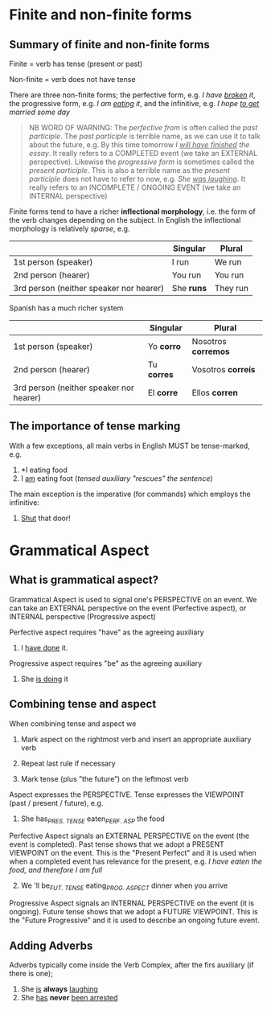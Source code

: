 # Finite and non-finite forms

## Summary of finite and non-finite forms

Finite = verb has tense (present or past)

Non-finite = verb does not have tense

There are three non-finite forms; the perfective form, e.g. *I have <u>broken</u> it*, the progressive form, e.g. *I am <u>eating</u> it*, and the infinitive, e.g. *I hope <u>to get</u> married some day*

> NB WORD OF WARNING: The *perfective from* is often called the *past participle*. The *past participle* is terrible name, as we can use it to talk about the future, e.g. By this time tomorrow *I <u>will have finished</u> the essay*. It really refers to a COMPLETED event (we take an EXTERNAL perspective). Likewise the *progressive form* is sometimes called the *present participle*. This is also a terrible name as the *present participle* does not have to refer to now, e.g. *She <u>was laughing</u>*. It really refers to an INCOMPLETE / ONGOING EVENT (we take an INTERNAL perspective)

Finite forms tend to have a richer **inflectional morphology**, i.e. the form of the verb changes depending on the subject. In English the inflectional morphology is relatively *sparse*, e.g.

|                                         | Singular     | Plural   |
| --------------------------------------- | ------------ | -------- |
| 1st person (speaker)                    | I run        | We run   |
| 2nd person (hearer)                     | You run      | You run  |
| 3rd person (neither speaker nor hearer) | She **runs** | They run |

Spanish has a much richer system

|                                         | Singular      | Plural                |
| --------------------------------------- | ------------- | --------------------- |
| 1st person (speaker)                    | Yo **corro**  | Nosotros **corremos** |
| 2nd person (hearer)                     | Tu **corres** | Vosotros **correís**  |
| 3rd person (neither speaker nor hearer) | El **corre**  | Ellos **corren**      |

## The importance of tense marking

With a few exceptions, all main verbs in English MUST be tense-marked, e.g.

1. *I eating food
2. I <u>am</u> eating foot (*tensed auxiliary "rescues" the sentence*)

The main exception is the imperative (for commands) which employs the infinitive:

1. <u>Shut</u> that door!

# Grammatical Aspect

## What is grammatical aspect?

Grammatical Aspect is used to signal one's PERSPECTIVE on an event. We can take an EXTERNAL perspective on the event (Perfective aspect), or INTERNAL perspective (Progressive aspect)

Perfective aspect requires "have" as the agreeing auxiliary

1. I <u>have done</u> it.

Progressive aspect requires "be" as the agreeing auxiliary

1. She <u>is doing</u> it

## Combining tense and aspect

When combining tense and aspect we

1. Mark aspect on the rightmost verb and insert an appropriate auxiliary verb 

2. Repeat last rule if necessary
3. Mark tense (plus ”the future”) on the leftmost verb

Aspect expresses the PERSPECTIVE. Tense expresses the VIEWPOINT (past / present / future), e.g.

1. She has$_{PRES.~TENSE}$ eaten$_{PERF.~ASP}$ the food

Perfective Aspect signals an EXTERNAL PERSPECTIVE on the event (the event is completed). Past tense shows that we adopt a PRESENT VIEWPOINT on the event. This is the "Present Perfect" and it is used when when a completed event has relevance for the present, e.g. *I have eaten the food, and therefore I am full*

2. We 'll be$_{FUT.~TENSE}$ eating$_{PROG.~ASPECT}$ dinner when you arrive

Progressive Aspect signals an INTERNAL PERSPECTIVE on the event (it is ongoing). Future tense shows that we adopt a FUTURE VIEWPOINT. This is the "Future Progressive" and it is used to describe an ongoing future event.

## Adding Adverbs

Adverbs typically come inside the Verb Complex, after the firs auxiliary (if there is one);

1. She <u>is</u> **always** <u>laughing</u>
2. She <u>has</u> **never** <u>been arrested</u>